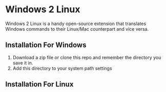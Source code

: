 # Windows 2 Linux

Windows 2 Linux is a handy open-source extension that translates Windows commands to their Linux/Mac counterpart and vice versa. 

## Installation For Windows
1. Download a zip file or clone this repo and remember the directory you save it in.
2. Add this directory to your system path settings


## Installation For Linux